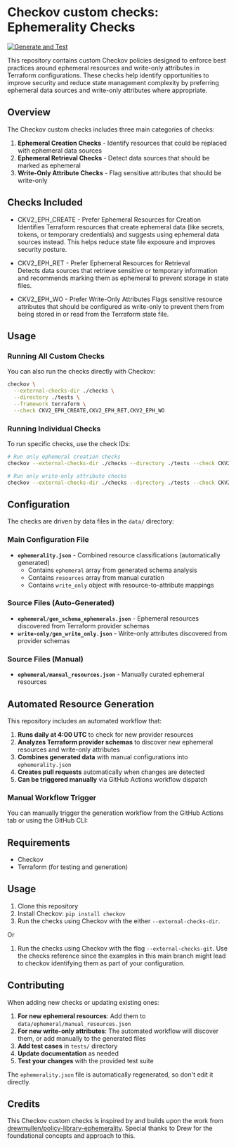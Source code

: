 # Checkov custom checks: Ephemerality Checks

[![Generate and Test](https://github.com/quixoticmonk/checkov-ephemerality-custom-checks/actions/workflows/generate.yml/badge.svg)](https://github.com/quixoticmonk/checkov-ephemerality-custom-checks/actions/workflows/generate.yml)

This repository contains custom Checkov policies designed to enforce best practices around ephemeral resources and write-only attributes in Terraform configurations. These checks help identify opportunities to improve security and reduce state management complexity by preferring ephemeral data sources and write-only attributes where appropriate.

## Overview

The Checkov custom checks includes three main categories of checks:

1. **Ephemeral Creation Checks** - Identify resources that could be replaced with ephemeral data sources
2. **Ephemeral Retrieval Checks** - Detect data sources that should be marked as ephemeral
3. **Write-Only Attribute Checks** - Flag sensitive attributes that should be write-only

## Checks Included

* CKV2_EPH_CREATE - Prefer Ephemeral Resources for Creation
Identifies Terraform resources that create ephemeral data (like secrets, tokens, or temporary credentials) and suggests using ephemeral data sources instead. This helps reduce state file exposure and improves security posture.

* CKV2_EPH_RET - Prefer Ephemeral Resources for Retrieval  
Detects data sources that retrieve sensitive or temporary information and recommends marking them as ephemeral to prevent storage in state files.

* CKV2_EPH_WO - Prefer Write-Only Attributes
Flags sensitive resource attributes that should be configured as write-only to prevent them from being stored in or read from the Terraform state file.

## Usage

### Running All Custom Checks
You can also run the checks directly with Checkov:

```bash
checkov \
  --external-checks-dir ./checks \
  --directory ./tests \
  --framework terraform \
  --check CKV2_EPH_CREATE,CKV2_EPH_RET,CKV2_EPH_WO
```

### Running Individual Checks
To run specific checks, use the check IDs:

```bash
# Run only ephemeral creation checks
checkov --external-checks-dir ./checks --directory ./tests --check CKV2_EPH_CREATE

# Run only write-only attribute checks  
checkov --external-checks-dir ./checks --directory ./tests --check CKV2_EPH_WO
```

## Configuration

The checks are driven by data files in the `data/` directory:

### Main Configuration File
- **`ephemerality.json`** - Combined resource classifications (automatically generated)
  - Contains `ephemeral` array from generated schema analysis
  - Contains `resources` array from manual curation
  - Contains `write_only` object with resource-to-attribute mappings

### Source Files (Auto-Generated)
- **`ephemeral/gen_schema_ephemerals.json`** - Ephemeral resources discovered from Terraform provider schemas
- **`write-only/gen_write_only.json`** - Write-only attributes discovered from provider schemas

### Source Files (Manual)
- **`ephemeral/manual_resources.json`** - Manually curated ephemeral resources

## Automated Resource Generation

This repository includes an automated workflow that:

1. **Runs daily at 4:00 UTC** to check for new provider resources
2. **Analyzes Terraform provider schemas** to discover new ephemeral resources and write-only attributes
3. **Combines generated data** with manual configurations into `ephemerality.json`
4. **Creates pull requests** automatically when changes are detected
5. **Can be triggered manually** via GitHub Actions workflow dispatch

### Manual Workflow Trigger
You can manually trigger the generation workflow from the GitHub Actions tab or using the GitHub CLI:

## Requirements

- Checkov
- Terraform (for testing and generation)

## Usage

1. Clone this repository
2. Install Checkov: `pip install checkov`
3. Run the checks using Checkov with the either `--external-checks-dir`.

Or

1. Run the checks using Checkov with the flag `--external-checks-git`. Use the checks reference since the examples in this main branch might lead to checkov identifying them as part of your configuration.


## Contributing

When adding new checks or updating existing ones:

1. **For new ephemeral resources**: Add them to `data/ephemeral/manual_resources.json`
2. **For new write-only attributes**: The automated workflow will discover them, or add manually to the generated files
3. **Add test cases** in `tests/` directory
4. **Update documentation** as needed
5. **Test your changes** with the provided test suite

The `ephemerality.json` file is automatically regenerated, so don't edit it directly.

## Credits

This Checkov custom checks is inspired by and builds upon the work from [drewmullen/policy-library-ephemerality](https://github.com/drewmullen/policy-library-ephemerality). Special thanks to Drew  for the foundational concepts and approach to this.
